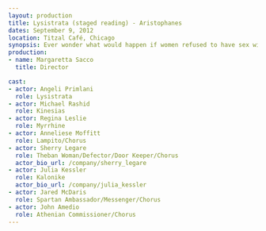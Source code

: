 ```yaml
---
layout: production
title: Lysistrata (staged reading) - Aristophanes
dates: September 9, 2012
location: Titzal Café, Chicago
synopsis: Ever wonder what would happen if women refused to have sex with their men until they stopped going to war? Well, so did the ancient Greeks.
production:
- name: Margaretta Sacco
  title: Director

cast:
- actor: Angeli Primlani
  role: Lysistrata
- actor: Michael Rashid
  role: Kinesias
- actor: Regina Leslie
  role: Myrrhine
- actor: Anneliese Moffitt
  role: Lampito/Chorus
- actor: Sherry Legare
  role: Theban Woman/Defector/Door Keeper/Chorus
  actor_bio_url: /company/sherry_legare
- actor: Julia Kessler
  role: Kalonike
  actor_bio_url: /company/julia_kessler
- actor: Jared McDaris
  role: Spartan Ambassador/Messenger/Chorus
- actor: John Amedio
  role: Athenian Commissioner/Chorus
---
```

